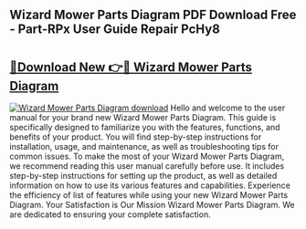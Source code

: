 ## Wizard Mower Parts Diagram PDF Download Free - Part-RPx User Guide Repair PcHy8

# <h2><a href="http://dfkfqj.blite.top/?on=Wizard+Mower+Parts+Diagram">🔗Download New 👉🔴 Wizard Mower Parts Diagram</a></h2>

[![Wizard Mower Parts Diagram download](https://i.imgur.com/lujVjoI.png)](http://dfkfqj.blite.top/?on=Wizard+Mower+Parts+Diagram)
Hello and welcome to the user manual for your brand new Wizard Mower Parts Diagram. This guide is specifically designed to familiarize you with the features, functions, and benefits of your product. You will find step-by-step instructions for installation, usage, and maintenance, as well as troubleshooting tips for common issues. To make the most of your Wizard Mower Parts Diagram, we recommend reading this user manual carefully before use. It includes step-by-step instructions for setting up the product, as well as detailed information on how to use its various features and capabilities. Experience the efficiency of list of features while using your new Wizard Mower Parts Diagram. Your Satisfaction is Our Mission Wizard Mower Parts Diagram. We are dedicated to ensuring your complete satisfaction.

